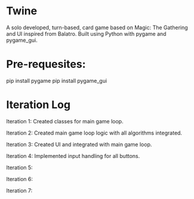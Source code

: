 # Twine
A solo developed, turn-based, card game based on Magic: The Gathering and UI inspired from Balatro. Built using Python with pygame and pygame_gui.

# Pre-requesites:
pip install pygame
pip install pygame_gui

# Iteration Log
Iteration 1:
Created classes for main game loop.

Iteration 2:
Created main game loop logic with all algorithms integrated.

Iteration 3:
Created UI and integrated with main game loop.

Iteration 4:
Implemented input handling for all buttons.

Iteration 5:

Iteration 6:

Iteration 7:
